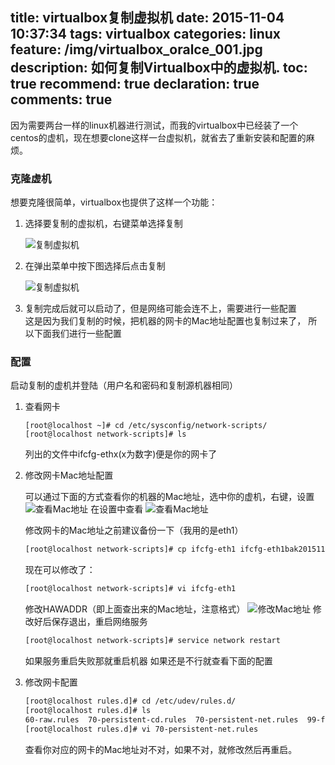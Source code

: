 title: virtualbox复制虚拟机
date: 2015-11-04 10:37:34
tags: virtualbox
categories: linux
feature: /img/virtualbox_oralce_001.jpg
description: 如何复制Virtualbox中的虚拟机.
toc: true
recommend: true
declaration: true
comments: true
---

因为需要两台一样的linux机器进行测试，而我的virtualbox中已经装了一个centos的虚机，现在想要clone这样一台虚拟机，就省去了重新安装和配置的麻烦。

<!--more-->

### 克隆虚机

想要克隆很简单，virtualbox也提供了这样一个功能：
1.  选择要复制的虚拟机，右键菜单选择复制
    
    ![复制虚拟机](/img/clone_vm_000001.png "clone vm")

2.  在弹出菜单中按下图选择后点击复制
    
    ![复制虚拟机](/img/clone_vm_000002.png "clone vm")

3.  复制完成后就可以启动了，但是网络可能会连不上，需要进行一些配置    
    这是因为我们复制的时候，把机器的网卡的Mac地址配置也复制过来了，
    所以下面我们进行一些配置

### 配置

启动复制的虚机并登陆（用户名和密码和复制源机器相同）

1.  查看网卡
    
    ```
    [root@localhost ~]# cd /etc/sysconfig/network-scripts/
    [root@localhost network-scripts]# ls
    ```

    列出的文件中ifcfg-ethx(x为数字)便是你的网卡了

2.  修改网卡Mac地址配置
    
    可以通过下面的方式查看你的机器的Mac地址，选中你的虚机，右键，设置
    ![查看Mac地址](/img/clone_vm_000003.png "clone vm")
    在设置中查看
    ![查看Mac地址](/img/clone_vm_000004.png "clone vm")

    修改网卡的Mac地址之前建议备份一下（我用的是eth1）
    
    ```bash
    [root@localhost network-scripts]# cp ifcfg-eth1 ifcfg-eth1bak20151104
    ```
    现在可以修改了：
    ```bash
    [root@localhost network-scripts]# vi ifcfg-eth1 
    ```
    修改HAWADDR（即上面查出来的Mac地址，注意格式）
    ![修改Mac地址](/img/clone_vm_000005.png "clone vm")
    修改好后保存退出，重启网络服务
    ```bash
    [root@localhost network-scripts]# service network restart
    ```
    如果服务重启失败那就重启机器
    如果还是不行就查看下面的配置
    
3.  修改网卡配置
    
    ```bash
    [root@localhost rules.d]# cd /etc/udev/rules.d/
    [root@localhost rules.d]# ls
    60-raw.rules  70-persistent-cd.rules  70-persistent-net.rules  99-fuse.rules
    [root@localhost rules.d]# vi 70-persistent-net.rules
    ```
    查看你对应的网卡的Mac地址对不对，如果不对，就修改然后再重启。



